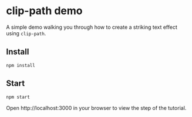 # clip-path demo

A simple demo walking you through how to create a striking text effect using `clip-path`.

## Install

    npm install

## Start

    npm start

Open http://localhost:3000 in your browser to view the step of the tutorial.
